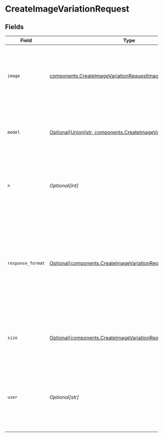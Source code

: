 # CreateImageVariationRequest


## Fields

| Field                                                                                                                                                              | Type                                                                                                                                                               | Required                                                                                                                                                           | Description                                                                                                                                                        | Example                                                                                                                                                            |
| ------------------------------------------------------------------------------------------------------------------------------------------------------------------ | ------------------------------------------------------------------------------------------------------------------------------------------------------------------ | ------------------------------------------------------------------------------------------------------------------------------------------------------------------ | ------------------------------------------------------------------------------------------------------------------------------------------------------------------ | ------------------------------------------------------------------------------------------------------------------------------------------------------------------ |
| `image`                                                                                                                                                            | [components.CreateImageVariationRequestImage](../../models/components/createimagevariationrequestimage.md)                                                         | :heavy_check_mark:                                                                                                                                                 | The image to use as the basis for the variation(s). Must be a valid PNG file, less than 4MB, and square.                                                           |                                                                                                                                                                    |
| `model`                                                                                                                                                            | [Optional[Union[str, components.CreateImageVariationRequest2]]](../../models/components/createimagevariationrequestmodel.md)                                       | :heavy_minus_sign:                                                                                                                                                 | The model to use for image generation. Only `dall-e-2` is supported at this time.                                                                                  | dall-e-2                                                                                                                                                           |
| `n`                                                                                                                                                                | *Optional[int]*                                                                                                                                                    | :heavy_minus_sign:                                                                                                                                                 | The number of images to generate. Must be between 1 and 10. For `dall-e-3`, only `n=1` is supported.                                                               | 1                                                                                                                                                                  |
| `response_format`                                                                                                                                                  | [Optional[components.CreateImageVariationRequestResponseFormat]](../../models/components/createimagevariationrequestresponseformat.md)                             | :heavy_minus_sign:                                                                                                                                                 | The format in which the generated images are returned. Must be one of `url` or `b64_json`. URLs are only valid for 60 minutes after the image has been generated.  | url                                                                                                                                                                |
| `size`                                                                                                                                                             | [Optional[components.CreateImageVariationRequestSize]](../../models/components/createimagevariationrequestsize.md)                                                 | :heavy_minus_sign:                                                                                                                                                 | The size of the generated images. Must be one of `256x256`, `512x512`, or `1024x1024`.                                                                             | 1024x1024                                                                                                                                                          |
| `user`                                                                                                                                                             | *Optional[str]*                                                                                                                                                    | :heavy_minus_sign:                                                                                                                                                 | A unique identifier representing your end-user, which can help OpenAI to monitor and detect abuse. [Learn more](/docs/guides/safety-best-practices/end-user-ids).<br/> | user-1234                                                                                                                                                          |